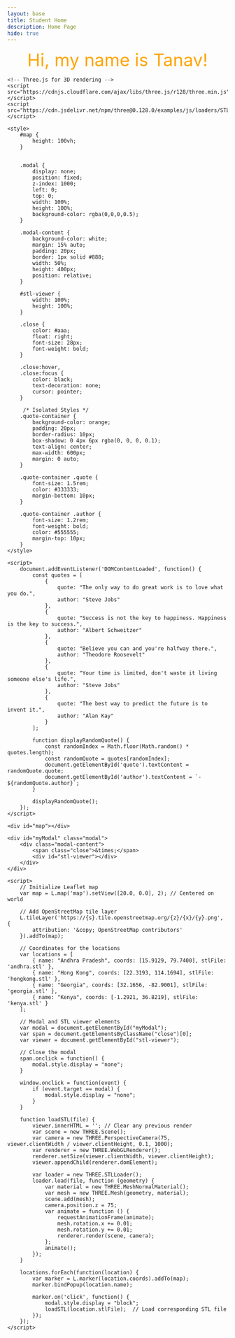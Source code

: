 ```yaml
---
layout: base
title: Student Home 
description: Home Page
hide: true
---
```




<center style="font-size: 40px; color: orange;">
Hi, my name is Tanav!
</center>




<head>
    <link rel="stylesheet" href="https://unpkg.com/leaflet@1.7.1/dist/leaflet.css" />
    <script src="https://unpkg.com/leaflet@1.7.1/dist/leaflet.js"></script>

    <!-- Three.js for 3D rendering -->
    <script src="https://cdnjs.cloudflare.com/ajax/libs/three.js/r128/three.min.js"></script>
    <script src="https://cdn.jsdelivr.net/npm/three@0.128.0/examples/js/loaders/STLLoader.js"></script>

    <style>
        #map {
            height: 100vh;
        }

    
        .modal {
            display: none;
            position: fixed;
            z-index: 1000;
            left: 0;
            top: 0;
            width: 100%;
            height: 100%;
            background-color: rgba(0,0,0,0.5);
        }
        
        .modal-content {
            background-color: white;
            margin: 15% auto;
            padding: 20px;
            border: 1px solid #888;
            width: 50%;
            height: 400px;
            position: relative;
        }

        #stl-viewer {
            width: 100%;
            height: 100%;
        }

        .close {
            color: #aaa;
            float: right;
            font-size: 28px;
            font-weight: bold;
        }

        .close:hover,
        .close:focus {
            color: black;
            text-decoration: none;
            cursor: pointer;
        }

         /* Isolated Styles */
        .quote-container {
            background-color: orange;
            padding: 20px;
            border-radius: 10px;
            box-shadow: 0 4px 6px rgba(0, 0, 0, 0.1);
            text-align: center;
            max-width: 600px;
            margin: 0 auto;
        }

        .quote-container .quote {
            font-size: 1.5rem;
            color: #333333;
            margin-bottom: 10px;
        }

        .quote-container .author {
            font-size: 1.2rem;
            font-weight: bold;
            color: #555555;
            margin-top: 10px;
        }
    </style>
</head>
<body>
    <div class="quote-container">
        <div id="quote" class="quote"></div>
        <div id="author" class="author"></div>
    </div>

    <script>
        document.addEventListener('DOMContentLoaded', function() {
            const quotes = [
                {
                    quote: "The only way to do great work is to love what you do.",
                    author: "Steve Jobs"
                },
                {
                    quote: "Success is not the key to happiness. Happiness is the key to success.",
                    author: "Albert Schweitzer"
                },
                {
                    quote: "Believe you can and you're halfway there.",
                    author: "Theodore Roosevelt"
                },
                {
                    quote: "Your time is limited, don't waste it living someone else's life.",
                    author: "Steve Jobs"
                },
                {
                    quote: "The best way to predict the future is to invent it.",
                    author: "Alan Kay"
                }
            ];

            function displayRandomQuote() {
                const randomIndex = Math.floor(Math.random() * quotes.length);
                const randomQuote = quotes[randomIndex];
                document.getElementById('quote').textContent = randomQuote.quote;
                document.getElementById('author').textContent = `- ${randomQuote.author}`;
            }

            displayRandomQuote();
        });
    </script>
</body>
<body>



    <div id="map"></div>

    <div id="myModal" class="modal">
        <div class="modal-content">
            <span class="close">&times;</span>
            <div id="stl-viewer"></div>
        </div>
    </div>

    <script>
        // Initialize Leaflet map
        var map = L.map('map').setView([20.0, 0.0], 2); // Centered on world

        // Add OpenStreetMap tile layer
        L.tileLayer('https://{s}.tile.openstreetmap.org/{z}/{x}/{y}.png', {
            attribution: '&copy; OpenStreetMap contributors'
        }).addTo(map);

        // Coordinates for the locations
        var locations = [
            { name: "Andhra Pradesh", coords: [15.9129, 79.7400], stlFile: 'andhra.stl' },
            { name: "Hong Kong", coords: [22.3193, 114.1694], stlFile: 'hongkong.stl' },
            { name: "Georgia", coords: [32.1656, -82.9001], stlFile: 'georgia.stl' },
            { name: "Kenya", coords: [-1.2921, 36.8219], stlFile: 'kenya.stl' }
        ];

        // Modal and STL viewer elements
        var modal = document.getElementById("myModal");
        var span = document.getElementsByClassName("close")[0];
        var viewer = document.getElementById("stl-viewer");

        // Close the modal
        span.onclick = function() {
            modal.style.display = "none";
        }

        window.onclick = function(event) {
            if (event.target == modal) {
                modal.style.display = "none";
            }
        }

        function loadSTL(file) {
            viewer.innerHTML = ''; // Clear any previous render
            var scene = new THREE.Scene();
            var camera = new THREE.PerspectiveCamera(75, viewer.clientWidth / viewer.clientHeight, 0.1, 1000);
            var renderer = new THREE.WebGLRenderer();
            renderer.setSize(viewer.clientWidth, viewer.clientHeight);
            viewer.appendChild(renderer.domElement);

            var loader = new THREE.STLLoader();
            loader.load(file, function (geometry) {
                var material = new THREE.MeshNormalMaterial();
                var mesh = new THREE.Mesh(geometry, material);
                scene.add(mesh);
                camera.position.z = 75;
                var animate = function () {
                    requestAnimationFrame(animate);
                    mesh.rotation.x += 0.01;
                    mesh.rotation.y += 0.01;
                    renderer.render(scene, camera);
                };
                animate();
            });
        }

        locations.forEach(function(location) {
            var marker = L.marker(location.coords).addTo(map);
            marker.bindPopup(location.name);

            marker.on('click', function() {
                modal.style.display = "block";
                loadSTL(location.stlFile);  // Load corresponding STL file
            });
        });
    </script>

</body>

